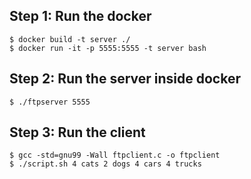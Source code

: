 ## Step 1: Run the docker
    $ docker build -t server ./   
    $ docker run -it -p 5555:5555 -t server bash

## Step 2: Run the server inside docker
    $ ./ftpserver 5555 

## Step 3: Run the client
    $ gcc -std=gnu99 -Wall ftpclient.c -o ftpclient
    $ ./script.sh 4 cats 2 dogs 4 cars 4 trucks




